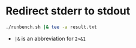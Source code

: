 # Redirect stderr to stdout

```bash
./runbench.sh |& tee -a result.txt
```

- `|&` is an abbreviation for `2>&1`